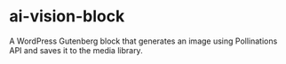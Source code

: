 # ai-vision-block
A WordPress Gutenberg block that generates an image using Pollinations API and saves it to the media library.
